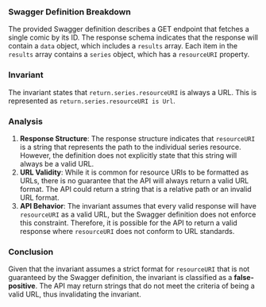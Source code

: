### Swagger Definition Breakdown
The provided Swagger definition describes a GET endpoint that fetches a single comic by its ID. The response schema indicates that the response will contain a `data` object, which includes a `results` array. Each item in the `results` array contains a `series` object, which has a `resourceURI` property.

### Invariant
The invariant states that `return.series.resourceURI` is always a URL. This is represented as `return.series.resourceURI is Url`.

### Analysis
1. **Response Structure**: The response structure indicates that `resourceURI` is a string that represents the path to the individual series resource. However, the definition does not explicitly state that this string will always be a valid URL.
2. **URL Validity**: While it is common for resource URIs to be formatted as URLs, there is no guarantee that the API will always return a valid URL format. The API could return a string that is a relative path or an invalid URL format.
3. **API Behavior**: The invariant assumes that every valid response will have `resourceURI` as a valid URL, but the Swagger definition does not enforce this constraint. Therefore, it is possible for the API to return a valid response where `resourceURI` does not conform to URL standards.

### Conclusion
Given that the invariant assumes a strict format for `resourceURI` that is not guaranteed by the Swagger definition, the invariant is classified as a **false-positive**. The API may return strings that do not meet the criteria of being a valid URL, thus invalidating the invariant.
